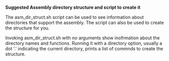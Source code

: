 **Suggested Assembly directory structure and script to create it**

The asm_dir_struct.sh script can be used to see information about directories that support the assembly.
The script can also be used to create the structure for you.

Invoking asm_dir_struct.sh with no arguments show inofrmation about the directory names and functions.
Running it with a directory option, usually a dot '.' indicating the current directory, prints a
list of commnds to create the structure.
